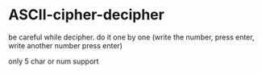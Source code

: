 # ASCII-cipher-decipher

be careful while decipher. do it one by one (write the number, press enter, write another number press enter)

only 5 char or num support
